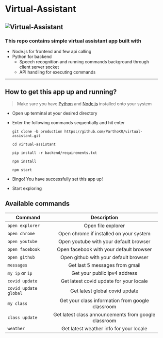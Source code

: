 # Virtual-Assistant
![Virtual-Assistant](https://lh3.googleusercontent.com/uZWelzVD7fkFW5Fsac9YsWy6OFmpeXaawNvqsbPyf7A-geW8f2FEIjR_OhvVasHy1d8KXvbzsq-FLbatv6aqTsLqpIP7EmBbpHB5X99m31B55nLb0q5YvdCaaGv1PHUvZ3650mFiDi4=w2400?source=screenshot.guru)
---
### This repo contains simple virtual assistant app built with
* Node.js for frontend and few api calling
* Python for backend 
    * Speech recognition and running commands background through client server socket
    * API handling for executing commands
---
## How to get this app up and running?
> Make sure you have [Python](https://www.python.org/downloads/) and [Node.js](https://nodejs.org/en/download/) installed onto your system
* Open up terminal at your desired directory
* Enter the following commands sequentially and hit enter

    `git clone -b production https://github.com/ParthoKR/virtual-assistant.git` 

    `cd virtual-assistant`

    `pip install -r backend/requirements.txt`

    `npm install`

    `npm start`

* Bingo! You have successfully set this app up!
* Start exploring

## Available commands

| Command                   |                     Description                         |
| --------------------------|:-------------------------------------------------------:|
| ``open explorer``         |               Open file explorer                        |
| ``open chrome``           |      Open chrome if installed on your system            |
| ``open youtube``          |      Open youtube with your default browser             |
| ``open facebook``         |       Open facebook with your default browser           |
| ``open github``           |       Open github with your default browser             |
| ``messages``              |       Get last 5 messages from gmail                    |
| ``my ip`` or ``ip``       |       Get your public ipv4 address                      |
| ``covid update``          |       Get latest covid update for your locale           |
| ``covid update global``   |       Get latest global covid update                    |
| ``my class``              |       Get your class information from google classroom  |
| ``class update``          |    Get latest class announcements from google classroom |
| ``weather``               |   Get latest weather info for your locale               |

